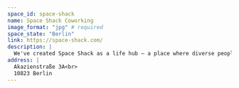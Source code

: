 ```yaml
---
space_id: space-shack
name: Space Shack Coworking
image_format: "jpg" # required
space_state: "Berlin"
link: https://space-shack.com/
description: |
  We've created Space Shack as a life hub – a place where diverse people come together and form a unique community across over 3,000 m², which we are particularly proud of. Our community consists of more than 300 international members from over 50 industries. Whether experienced professionals, new starters, or travelers – we offer individual and flexible solutions for every need. Whether it's offices, desks, business addresses, meeting or event rooms, we provide the latest state-of-the-art equipment along with all-around service. As a team, we want to offer our members and guests the best possible service, which is confirmed by the multitude of positive feedback. We are always on-site and can therefore respond quickly to our members' requests. Besides that, Space Shack stands out due to its exceptional architecture and creative interior design. A place where everyone comes together and feels comfortable. Let's shape the future of work and life.
address: |
  Akazienstraße 3A<br>
  10823 Berlin
---
```


